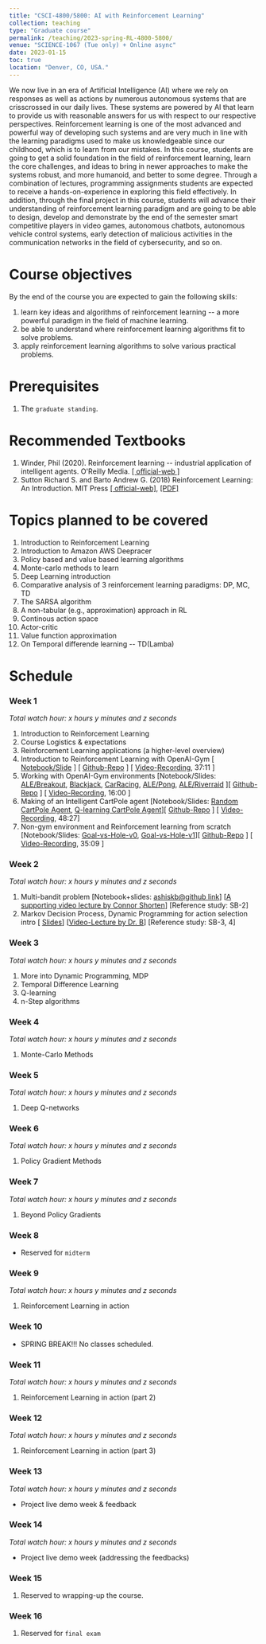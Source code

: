 ```yaml
---
title: "CSCI-4800/5800: AI with Reinforcement Learning"
collection: teaching
type: "Graduate course"
permalink: /teaching/2023-spring-RL-4800-5800/
venue: "SCIENCE-1067 (Tue only) + Online async"
date: 2023-01-15
toc: true
location: "Denver, CO, USA."
---
```


We now live in an era of Artificial Intelligence (AI) where we rely on responses as well as actions by numerous autonomous systems that are crisscrossed in our daily lives. These systems are powered by AI that learn to provide us with reasonable answers for us with respect to our respective perspectives. Reinforcement learning is one of the most advanced and powerful way of developing such systems and are very much in line with the learning paradigms used to make us knowledgeable since our childhood, which is to learn from our mistakes. In this course, students are going to get a solid foundation in the field of reinforcement learning, learn the core challenges, and ideas to bring in newer approaches to make the systems robust, and more humanoid, and better to some degree. Through a combination of lectures, programming assignments students are expected to receive a hands-on-experience in exploring this field effectively. In addition, through the final project in this course, students will advance their understanding of reinforcement learning paradigm and are going to be able to design, develop and demonstrate by the end of the semester smart competitive players in video games, autonomous chatbots, autonomous vehicle control systems, early detection of malicious activities in the communication networks in the field of cybersecurity, and so on.

Course objectives
======
By the end of the course you are expected to gain the following skills:

1. learn key ideas and algorithms of reinforcement learning -- a more powerful paradigm in the field of machine learning.
2. be able to understand where reinforcement learning algorithms fit to solve problems.
3. apply reinforcement learning algorithms to solve various practical problems.


Prerequisites
======
1. The `graduate standing`.

Recommended Textbooks
======
1. Winder, Phil (2020). Reinforcement learning -- industrial application of intelligent agents. O'Reilly Media. [[ official-web ]](https://rl-book.com)
2. Sutton Richard S. and Barto Andrew G. (2018) Reinforcement Learning: An Introduction. MIT Press [[ official-web]](http://www.incompleteideas.net/book/the-book.html), [ [PDF]](http://www.incompleteideas.net/book/RLbook2020.pdf)

Topics planned to be covered
======
1. Introduction to Reinforcement Learning
2. Introduction to Amazon AWS Deepracer
3. Policy based and value based learning algorithms
4. Monte-carlo methods to learn
5. Deep Learning introduction
6. Comparative analysis of 3 reinforcement learning paradigms: DP, MC, TD
7. The SARSA algorithm
8. A non-tabular (e.g., approximation) approach in RL
9. Continous action space
10. Actor-critic
11. Value function approximation
12. On Temporal differende learning -- TD(Lamba)

Schedule
=======

### Week 1

*Total watch hour: x hours y minutes and z seconds*
1. Introduction to Reinforcement Learning
2. Course Logistics & expectations
3. Reinforcement Learning applications (a higher-level overview)
4. Introduction to Reinforcement Learning with OpenAI-Gym [ [Notebook/Slide](https://github.com/ashiskb/RL-workspace/blob/master/notebooks/01_openai-gym-intro.ipynb) ] [ [Github-Repo](https://github.com/ashiskb/RL-workspace.git) ] [ [Video-Recording](https://youtu.be/ZQp4mzln41U), 37:11 ] 
5. Working with OpenAI-Gym environments [Notebook/Slides: [ALE/Breakout](https://github.com/ashiskb/RL-workspace/blob/master/notebooks/02_openai-gym-ALE-Breakout-v5.ipynb), [Blackjack](https://github.com/ashiskb/RL-workspace/blob/master/notebooks/03_openai-gym-Blackjack-v1.ipynb), [CarRacing](https://github.com/ashiskb/RL-workspace/blob/master/notebooks/04_openai-gym-CarRacing-v2.ipynb), [ALE/Pong](https://github.com/ashiskb/RL-workspace/blob/master/notebooks/05_openai-gym-ALE-Pong-v5.ipynb), [ALE/Riverraid](https://github.com/ashiskb/RL-workspace/blob/master/notebooks/06_openai-gym-ALE_Riverraid-v5.ipynb) ][ [Github-Repo](https://github.com/ashiskb/RL-workspace.git) ] [ [Video-Recording](https://youtu.be/q3_USI62n8k), 16:00 ]
6. Making of an Intelligent CartPole agent [Notebook/Slides: [Random CartPole Agent](https://github.com/ashiskb/RL-workspace/blob/master/notebooks/07_openai-gym-CartPole-v0-Random.ipynb), [Q-learning CartPole Agent](https://github.com/ashiskb/RL-workspace/blob/master/notebooks/08_openai-gym-CartPole-v0-QLearning.ipynb)][ [Github-Repo](https://github.com/ashiskb/RL-workspace.git) ] [ [Video-Recording](https://youtu.be/NRI_d6TAA9U), 48:27]
7. Non-gym environment and Reinforcement learning from scratch [Notebook/Slides: [Goal-vs-Hole-v0](https://github.com/ashiskb/RL-workspace/blob/master/notebooks/09_non-gym-RL-intro-1.ipynb), [Goal-vs-Hole-v1](https://github.com/ashiskb/RL-workspace/blob/master/notebooks/10_non-gym-RL-intro-2.ipynb)][ [Github-Repo](https://github.com/ashiskb/RL-workspace.git) ] [ [Video-Recording](https://youtu.be/5-YoTy_1msE), 35:09 ]

### Week 2

*Total watch hour: x hours y minutes and z seconds*
1. Multi-bandit problem [Notebook+slides: [ashiskb@github link](https://github.com/ashiskb/RL-workspace/blob/master/sb-workspace/02_multiarmed-bandit.ipynb)] [[A supporting video lecture by Connor Shorten](https://youtu.be/9LhNHK1ULxs)] [Reference study: SB-2]
2. Markov Decision Process, Dynamic Programming for action selection intro [ [Slides](https://drive.google.com/file/d/1ZWYhL0u9raTo47c3YocA_U33mZx_Gp4J/view?usp=share_link)] [[Video-Lecture by Dr. B](https://youtu.be/P5KvM9X6d4Y)] [Reference study: SB-3, 4]


### Week 3

*Total watch hour: x hours y minutes and z seconds*
1. More into Dynamic Programming, MDP 
2. Temporal Difference Learning
3. Q-learning
4. n-Step algorithms


### Week 4

*Total watch hour: x hours y minutes and z seconds*
1. Monte-Carlo Methods

### Week 5

*Total watch hour: x hours y minutes and z seconds*
1. Deep Q-networks


### Week 6

*Total watch hour: x hours y minutes and z seconds*
1. Policy Gradient Methods

### Week 7

*Total watch hour: x hours y minutes and z seconds*
1. Beyond Policy Gradients


### Week 8

* Reserved for ``midterm``


### Week 9

*Total watch hour: x hours y minutes and z seconds*
1. Reinforcement Learning in action


### Week 10


* SPRING BREAK!!! No classes scheduled.


### Week 11

*Total watch hour: x hours y minutes and z seconds*
1. Reinforcement Learning in action (part 2)


### Week 12

*Total watch hour: x hours y minutes and z seconds*
1. Reinforcement Learning in action (part 3)

    


### Week 13


*Total watch hour: x hours y minutes and z seconds*
* Project live demo week & feedback




### Week 14


*Total watch hour: x hours y minutes and z seconds*

* Project live demo week (addressing the feedbacks)



### Week 15

1. Reserved to wrapping-up the course.


### Week 16

1. Reserved for ``final exam``